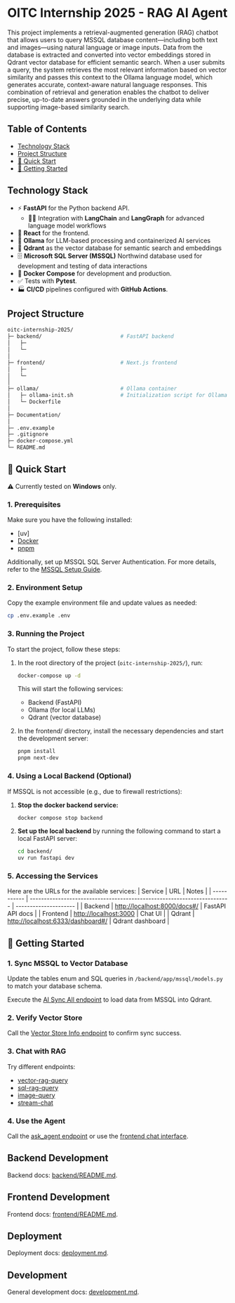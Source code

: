 # OITC Internship 2025 - RAG AI Agent
This project implements a retrieval-augmented generation (RAG) chatbot that allows users to query MSSQL database content—including both text and images—using natural language or image inputs. Data from the database is extracted and converted into vector embeddings stored in Qdrant vector database for efficient semantic search. When a user submits a query, the system retrieves the most relevant information based on vector similarity and passes this context to the Ollama language model, which generates accurate, context-aware natural language responses. This combination of retrieval and generation enables the chatbot to deliver precise, up-to-date answers grounded in the underlying data while supporting image-based similarity search.

## Table of Contents
- [Technology Stack](#technology-stack)
- [Project Structure](#project-structure)
- [🚀 Quick Start](#-quick-start)
- [🎯 Getting Started](#-getting-started)

## Technology Stack
- ⚡ **FastAPI** for the Python backend API.
    - 🦜🔗 Integration with **LangChain** and **LangGraph** for advanced language model workflows
- 🚀 **React** for the frontend.
- 🦙 **Ollama** for LLM-based processing and containerized AI services
- 🧮 **Qdrant** as the vector database for semantic search and embeddings
- 🗄️ **Microsoft SQL Server (MSSQL)** Northwind database used for development and testing of data interactions
- 🐋 **Docker Compose** for development and production.
- ✅ Tests with **Pytest**.
- 🏭 **CI/CD** pipelines configured with **GitHub Actions**.

## Project Structure
```bash
oitc-internship-2025/
├─ backend/                         # FastAPI backend
│   ├─
│   └─
│
├─ frontend/                        # Next.js frontend
│   ├─
│   └─
│
├─ ollama/                          # Ollama container
│   ├─ ollama-init.sh               # Initialization script for Ollama container
│   └─ Dockerfile
│
├─ Documentation/
│
├─ .env.example
├─ .gitignore
├─ docker-compose.yml
└─ README.md
```

## 🚀 Quick Start
⚠️ Currently tested on **Windows** only.
### 1. Prerequisites
Make sure you have the following installed:
- [uv]
- [Docker](https://www.docker.com/products/docker-desktop/)
- [pnpm](https://pnpm.io/installation)

Additionally, set up MSSQL SQL Server Authentication. For more details, refer to the [MSSQL Setup Guide](./Documentation/mssql_setup.md).

### 2. Environment Setup
Copy the example environment file and update values as needed:
```bash
cp .env.example .env
```
### 3. Running the Project
To start the project, follow these steps:
1. In the root directory of the project (`oitc-internship-2025/`), run:
    ```bash
    docker-compose up -d
    ```
    This will start the following services:
    - Backend (FastAPI)
    - Ollama (for local LLMs)
    - Qdrant (vector database)

2. In the frontend/ directory, install the necessary dependencies and start the development server:
    ```bash
    pnpm install
    pnpm next-dev
    ```

### 4. Using a Local Backend (Optional)
If MSSQL is not accessible (e.g., due to firewall restrictions):
1. **Stop the docker backend service:**
    ```bash
    docker compose stop backend
    ```
2. **Set up the local backend** by running the following command to start a local FastAPI server:
    ```bash
    cd backend/
    uv run fastapi dev
    ```

### 5. Accessing the Services
Here are the URLs for the available services:
| Service     | URL                                                                     | Notes                 |
| ----------- | ----------------------------------------------------------------------- | --------------------- |
| Backend     | [http://localhost:8000/docs#/](http://localhost:8000/docs#/)            | FastAPI API docs      |
| Frontend    | [http://localhost:3000](http://localhost:3000)                          | Chat UI               |
| Qdrant      | [http://localhost:6333/dashboard#/](http://localhost:6333/dashboard#/)  | Qdrant dashboard      |

## 🎯 Getting Started
### 1. Sync MSSQL to Vector Database
Update the tables enum and SQL queries in `/backend/app/mssql/models.py` to match your database schema.

Execute the [AI Sync All endpoint](http://localhost:8000/docs#/mssql/ai_sync_all_api_v1_mssql_ai_sync_all__post) to load data from MSSQL into Qdrant.

### 2. Verify Vector Store
Call the [Vector Store Info endpoint](http://localhost:8000/docs#/vectorstore/get_info_api_v1_vectorstore_info_get) to confirm sync success.

### 3. Chat with RAG
Try different endpoints:
- [vector-rag-query](http://localhost:8000/docs#/chat/vector_rag_query_api_v1_chat_vector_rag_query_post)
- [sql-rag-query](http://localhost:8000/docs#/chat/vector_rag_query_api_v1_chat_sql_rag_query_post)
- [image-query](http://localhost:8000/docs#/chat/image_query_api_v1_chat_image_query_post)
- [stream-chat](http://localhost:8000/docs#/chat/stream_chat_api_v1_chat_stream_chat_post)

### 4. Use the Agent
Call the [ask_agent endpoint](http://localhost:8000/docs#/agent/ask_chat_agent_api_v1_agent_ask_agent_post) or use the [frontend chat interface](http://localhost:3000).

## Backend Development
Backend docs: [backend/README.md](./backend/README.md).

## Frontend Development
Frontend docs: [frontend/README.md](./frontend/README.md).

## Deployment
Deployment docs: [deployment.md](./deployment.md).

## Development
General development docs: [development.md](./development.md).
